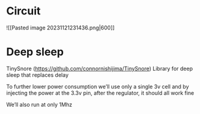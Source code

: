 # Circuit
![[Pasted image 20231121231436.png|600]]
# Deep sleep
TinySnore (https://github.com/connornishijima/TinySnore) 
Library for deep sleep that replaces delay

To further lower power consumption we’ll use only a single 3v cell and by injecting the power at the 3.3v pin, after the regulator, it should all work fine

We’ll also run at only 1Mhz